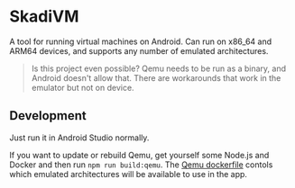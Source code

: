 # SkadiVM

A tool for running virtual machines on Android. Can run on x86_64 and ARM64 devices, and supports any number of emulated architectures.

> Is this project even possible? Qemu needs to be run as a binary, and Android doesn't allow that. There are workarounds that work in the emulator but not on device.

## Development

Just run it in Android Studio normally.

If you want to update or rebuild Qemu, get yourself some Node.js and Docker and then run `npm run build:qemu`. The [Qemu dockerfile](./scripts/Dockerfile.qemu) contols which emulated architectures will be available to use in the app.